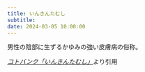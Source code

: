 ```yaml
---
title: いんきんたむし
subtitle: 
date: 2024-03-05 10:00:00
---
```


男性の陰部に生ずるかゆみの強い皮膚病の俗称。

<cite>[コトバンク「いんきんたむし」](https://kotobank.jp/word/%E3%81%84%E3%82%93%E3%81%8D%E3%82%93%E3%81%9F%E3%82%80%E3%81%97)</cite>より引用